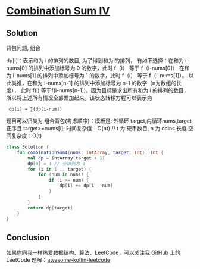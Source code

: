 # [Combination Sum IV][title]

## Solution
背包问题, 组合

dp\[i\]：表示和为 i 的排列的数目, 为了得到和为i的排列，
有如下选择：在和为 i-nums\[0\] 的排列中添加标号为 0 的数字，此时 f（i） 等于 f（i-nums\[0]）
在和为 i-nums\[1] 的排列中添加标号为 1 的数字，此时 f（i） 等于 f（i-nums\[1]）。 以此类推，在和为 i-nums\[n-1] 的排列中添加标号为 n-1 的数字（n为数组的长度），
此时 f(i) 等于f(i-nums\[n-1])。因为目标是求出所有和为 i 的排列的数目，所以将上述所有情况全部累加起来。该状态转移方程可以表示为
```
 dp[i] = ∑(dp[i-num])
```
题目可以归类为 组合背包(考虑顺序)：模板是: 外循环 target,内循环nums,target正序且 target>=nums\[i];
时间复杂度：O(nt) // t 为 硬币数目, n 为 coins 长度
空间复杂度：O(t)
```kotlin
class Solution {
    fun combinationSum4(nums: IntArray, target: Int): Int {
        val dp = IntArray(target + 1)
        dp[0] = 1 // 空排列为 1
        for (i in 1 .. target) {
            for (num in nums) {
                if (i >= num) {
                    dp[i] += dp[i - num]
                }
            }
        }
        return dp[target]
    }
}


```
## Conclusion
如果你同我一样热爱数据结构、算法、LeetCode，可以关注我 GitHub 上的 LeetCode 题解：[awesome-kotlin-leetcode][akl]

[title]: https://leetcode.cn/problems/combination-sum-iv/
[akl]: https://github.com/NightXlt/awesome-kotlin-leetcode
